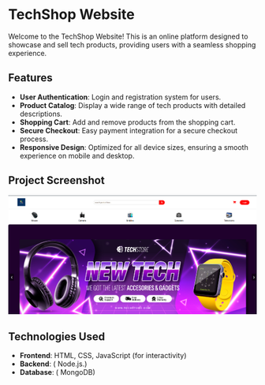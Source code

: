 # TechShop Website

Welcome to the TechShop Website! This is an online platform designed to showcase and sell tech products, providing users with a seamless shopping experience.

## Features
- **User Authentication**: Login and registration system for users.
- **Product Catalog**: Display a wide range of tech products with detailed descriptions.
- **Shopping Cart**: Add and remove products from the shopping cart.
- **Secure Checkout**: Easy payment integration for a secure checkout process.
- **Responsive Design**: Optimized for all device sizes, ensuring a smooth experience on mobile and desktop.

## Project Screenshot
![Project Screenshot](https://github.com/siam-gits/TechShop_Final/blob/main/Project%20Screenshot/home.png)

## Technologies Used
- **Frontend**: HTML, CSS, JavaScript (for interactivity)
- **Backend**: ( Node.js.)
- **Database**: ( MongoDB)



